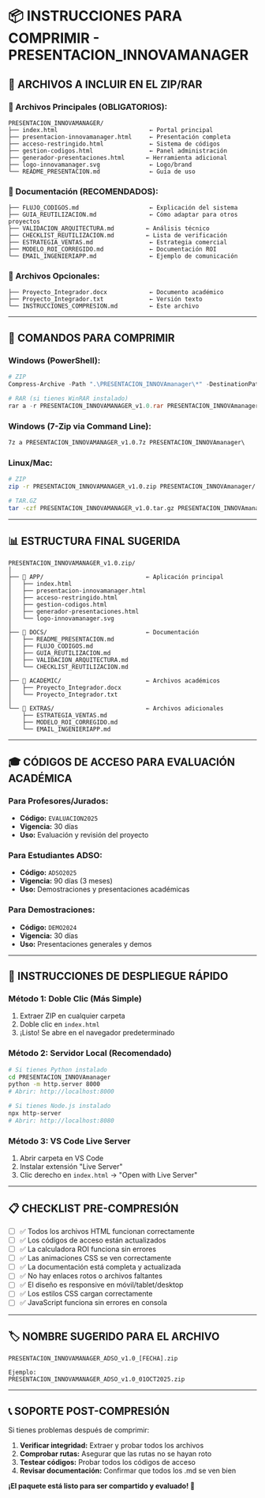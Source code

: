 # 📦 INSTRUCCIONES PARA COMPRIMIR - PRESENTACION_INNOVAMANAGER

## 🎯 **ARCHIVOS A INCLUIR EN EL ZIP/RAR**

### **📁 Archivos Principales (OBLIGATORIOS):**
```
PRESENTACION_INNOVAMANAGER/
├── index.html                          ← Portal principal
├── presentacion-innovamanager.html     ← Presentación completa
├── acceso-restringido.html             ← Sistema de códigos
├── gestion-codigos.html                ← Panel administración
├── generador-presentaciones.html      ← Herramienta adicional
├── logo-innovamanager.svg              ← Logo/brand
└── README_PRESENTACION.md              ← Guía de uso
```

### **📁 Documentación (RECOMENDADOS):**
```
├── FLUJO_CODIGOS.md                    ← Explicación del sistema
├── GUIA_REUTILIZACION.md               ← Cómo adaptar para otros proyectos
├── VALIDACION_ARQUITECTURA.md         ← Análisis técnico
├── CHECKLIST_REUTILIZACION.md         ← Lista de verificación
├── ESTRATEGIA_VENTAS.md                ← Estrategia comercial
├── MODELO_ROI_CORREGIDO.md             ← Documentación ROI
└── EMAIL_INGENIERIAPP.md               ← Ejemplo de comunicación
```

### **📁 Archivos Opcionales:**
```
├── Proyecto_Integrador.docx            ← Documento académico
├── Proyecto_Integrador.txt             ← Versión texto
└── INSTRUCCIONES_COMPRESION.md         ← Este archivo
```

---

## 🔧 **COMANDOS PARA COMPRIMIR**

### **Windows (PowerShell):**
```powershell
# ZIP
Compress-Archive -Path ".\PRESENTACION_INNOVAmanager\*" -DestinationPath "PRESENTACION_INNOVAMANAGER_v1.0.zip"

# RAR (si tienes WinRAR instalado)
rar a -r PRESENTACION_INNOVAMANAGER_v1.0.rar PRESENTACION_INNOVAmanager\
```

### **Windows (7-Zip via Command Line):**
```cmd
7z a PRESENTACION_INNOVAMANAGER_v1.0.7z PRESENTACION_INNOVAmanager\
```

### **Linux/Mac:**
```bash
# ZIP
zip -r PRESENTACION_INNOVAMANAGER_v1.0.zip PRESENTACION_INNOVAmanager/

# TAR.GZ
tar -czf PRESENTACION_INNOVAMANAGER_v1.0.tar.gz PRESENTACION_INNOVAmanager/
```

---

## 📊 **ESTRUCTURA FINAL SUGERIDA**

```
PRESENTACION_INNOVAMANAGER_v1.0.zip/
│
├── 📁 APP/                             ← Aplicación principal
│   ├── index.html
│   ├── presentacion-innovamanager.html
│   ├── acceso-restringido.html
│   ├── gestion-codigos.html
│   ├── generador-presentaciones.html
│   └── logo-innovamanager.svg
│
├── 📁 DOCS/                            ← Documentación
│   ├── README_PRESENTACION.md
│   ├── FLUJO_CODIGOS.md
│   ├── GUIA_REUTILIZACION.md
│   ├── VALIDACION_ARQUITECTURA.md
│   └── CHECKLIST_REUTILIZACION.md
│
├── 📁 ACADEMIC/                        ← Archivos académicos
│   ├── Proyecto_Integrador.docx
│   └── Proyecto_Integrador.txt
│
└── 📁 EXTRAS/                          ← Archivos adicionales
    ├── ESTRATEGIA_VENTAS.md
    ├── MODELO_ROI_CORREGIDO.md
    └── EMAIL_INGENIERIAPP.md
```

---

## 🎓 **CÓDIGOS DE ACCESO PARA EVALUACIÓN ACADÉMICA**

### **Para Profesores/Jurados:**
- **Código:** `EVALUACION2025`
- **Vigencia:** 30 días
- **Uso:** Evaluación y revisión del proyecto

### **Para Estudiantes ADSO:**
- **Código:** `ADSO2025`
- **Vigencia:** 90 días (3 meses)
- **Uso:** Demostraciones y presentaciones académicas

### **Para Demostraciones:**
- **Código:** `DEMO2024`
- **Vigencia:** 30 días
- **Uso:** Presentaciones generales y demos

---

## 🚀 **INSTRUCCIONES DE DESPLIEGUE RÁPIDO**

### **Método 1: Doble Clic (Más Simple)**
1. Extraer ZIP en cualquier carpeta
2. Doble clic en `index.html`
3. ¡Listo! Se abre en el navegador predeterminado

### **Método 2: Servidor Local (Recomendado)**
```bash
# Si tienes Python instalado
cd PRESENTACION_INNOVAmanager
python -m http.server 8000
# Abrir: http://localhost:8000

# Si tienes Node.js instalado
npx http-server
# Abrir: http://localhost:8080
```

### **Método 3: VS Code Live Server**
1. Abrir carpeta en VS Code
2. Instalar extensión "Live Server"
3. Clic derecho en `index.html` → "Open with Live Server"

---

## 📋 **CHECKLIST PRE-COMPRESIÓN**

- [ ] ✅ Todos los archivos HTML funcionan correctamente
- [ ] ✅ Los códigos de acceso están actualizados
- [ ] ✅ La calculadora ROI funciona sin errores
- [ ] ✅ Las animaciones CSS se ven correctamente
- [ ] ✅ La documentación está completa y actualizada
- [ ] ✅ No hay enlaces rotos o archivos faltantes
- [ ] ✅ El diseño es responsive en móvil/tablet/desktop
- [ ] ✅ Los estilos CSS cargan correctamente
- [ ] ✅ JavaScript funciona sin errores en consola

---

## 🏷️ **NOMBRE SUGERIDO PARA EL ARCHIVO**

```
PRESENTACION_INNOVAMANAGER_ADSO_v1.0_[FECHA].zip

Ejemplo:
PRESENTACION_INNOVAMANAGER_ADSO_v1.0_01OCT2025.zip
```

---

## 📞 **SOPORTE POST-COMPRESIÓN**

Si tienes problemas después de comprimir:

1. **Verificar integridad:** Extraer y probar todos los archivos
2. **Comprobar rutas:** Asegurar que las rutas no se hayan roto
3. **Testear códigos:** Probar todos los códigos de acceso
4. **Revisar documentación:** Confirmar que todos los .md se ven bien

**¡El paquete está listo para ser compartido y evaluado! 🎉**